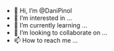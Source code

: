 - 👋 Hi, I’m @DaniPinol
- 👀 I’m interested in ...
- 🌱 I’m currently learning ...
- 💞️ I’m looking to collaborate on ...
- 📫 How to reach me ...

<!---
DaniPinol/DaniPinol is a ✨ special ✨ repository because its `README.md` (this file) appears on your GitHub profile.
You can click the Preview link to take a look at your changes.
--->
